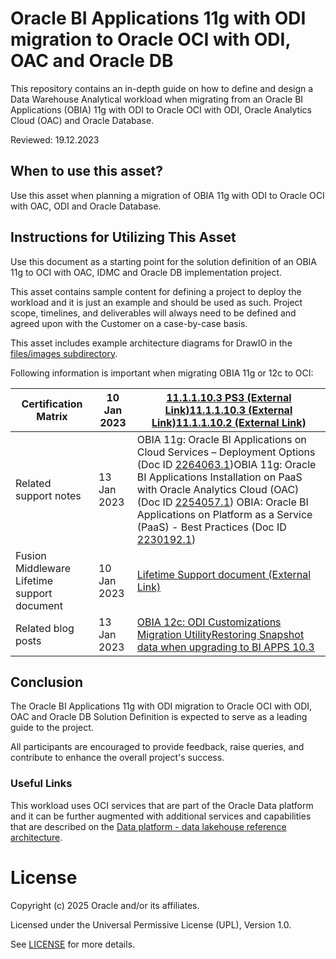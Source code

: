 # Oracle BI Applications 11g with ODI migration to Oracle OCI with ODI, OAC and Oracle DB

This repository contains an in-depth guide on how to define and design a Data Warehouse Analytical workload when migrating from an Oracle BI Applications (OBIA) 11g with ODI to Oracle OCI with ODI, Oracle Analytics Cloud (OAC) and Oracle Database.

Reviewed: 19.12.2023

## When to use this asset?

Use this asset when planning a migration of OBIA 11g with ODI to Oracle OCI with OAC, ODI and Oracle Database.

## Instructions for Utilizing This Asset

Use this document as a starting point for the solution definition of an OBIA 11g to OCI with OAC, IDMC and Oracle DB implementation project.

This asset contains sample content for defining a project to deploy the workload and it is just an example and should be used as such. Project scope, timelines, and deliverables will always need to be defined and agreed upon with the Customer on a case-by-case basis.

This asset includes example architecture diagrams for DrawIO in the [files/images subdirectory](files/images).

Following information is important when migrating OBIA 11g or 12c to OCI:

| Certification Matrix                        | 10 Jan 2023 | [11.1.1.10.3 PS3 (External Link)](https://www.oracle.com/docs/tech/middleware/biapps-11-1-1-10-3-ps3.xlsx)[11.1.1.10.3 (External Link)](https://www.oracle.com/docs/tech/middleware/biapps-11-1-1-10-3-6714761.xlsx)[11.1.1.10.2 (External Link)](https://www.oracle.com/docs/tech/middleware/biapps-11-1-1-10-2-3093800.xlsx) |
| ------------------------------------------- | ----------- | ------------------------------------------------------------ |
| Related support notes                       | 13 Jan 2023 | OBIA 11g: Oracle BI Applications on Cloud Services – Deployment Options (Doc ID [2264063.1](https://support.oracle.com/epmos/faces/DocumentDisplay?_afrLoop=448725079990793&id=2264063.1&_adf.ctrl-state=jppmkcof8_222))OBIA 11g: Oracle BI Applications Installation on PaaS with Oracle Analytics Cloud (OAC) (Doc ID [2254057.1](https://support.oracle.com/epmos/faces/DocumentDisplay?_afrLoop=448768767008674&id=2254057.1&_adf.ctrl-state=jppmkcof8_279))  OBIA: Oracle BI Applications on Platform as a Service (PaaS) - Best Practices (Doc ID [2230192.1](https://support.oracle.com/epmos/faces/DocumentDisplay?_afrLoop=448803716828230&id=2230192.1&_adf.ctrl-state=jppmkcof8_336)) |
| Fusion Middleware Lifetime support document | 10 Jan 2023 | [Lifetime Support document (External Link)](https://www.oracle.com/us/support/library/lifetime-support-middleware-069163.pdf) |
| Related blog posts                          | 13 Jan 2023 | [OBIA 12c: ODI Customizations Migration Utility](https://blogs.oracle.com/analytics/post/obia-12c-odi-customizations-migration-utility)[Restoring Snapshot data when upgrading to BI APPS 10.3](https://blogs.oracle.com/analytics/post/restoring-snapshot-data-when-upgrading-to-bi-apps-103) |

## Conclusion

The Oracle BI Applications 11g with ODI migration to Oracle OCI with ODI, OAC and Oracle DB Solution Definition is expected to serve as a leading guide to the project.



All participants are encouraged to provide feedback, raise queries, and contribute to enhance the overall project's success.

### Useful Links

This workload uses OCI services that are part of the Oracle Data platform and it can be further augmented with additional services and capabilities that are described on the [Data platform - data lakehouse reference architecture](https://docs.oracle.com/en/solutions/data-platform-lakehouse/index.html#GUID-A328ACEF-30B8-4595-B86F-F27B512744DF).

# License

Copyright (c) 2025 Oracle and/or its affiliates.

Licensed under the Universal Permissive License (UPL), Version 1.0.

See [LICENSE](https://github.com/oracle-devrel/technology-engineering/blob/main/LICENSE) for more details.
